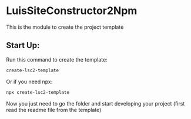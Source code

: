 ﻿# LuisSiteConstructor2Npm

This is the module to create the project template

## Start Up:
Run this command to create the template:
```bash
create-lsc2-template
```
Or if you need npx:
```bash
npx create-lsc2-template
```

Now you just need to go the folder and start developing your project (first read the readme file from the template)
